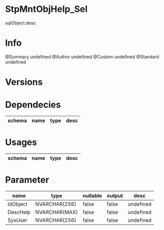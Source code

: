 # StpMntObjHelp_Sel
sqlObject.desc

# Info 
@Summary undefined
@Author undefined
@Custom undefined
@Standard undefined
# Versions 
# Dependecies 

| schema      | name      | type       | desc          |
| ------ | -------- | -------- | ------ |
# Usages 

| schema      | name      | type       | desc          |
| ------ | -------- | -------- | ------ |
# Parameter

| name      | type      | nullable      | output       | desc          |
| ------ | -------- | -------- | -------- | ------ |
| IdObject | NVARCHAR(256) | false | false | undefined |
| DescHelp | NVARCHAR(MAX) | false | false | undefined |
| SysUser | NVARCHAR(256) | false | false | undefined |
